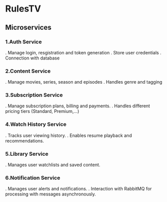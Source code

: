 # RulesTV

## Microservices

### 1.Auth Service
. Manage login, resgistration and token generation
. Store user credentials 
. Connection with database

### 2.Content Service
. Manage movies, series, season and episodes
. Handles genre and tagging

### 3.Subscription Service
. Manage subscription plans, billing and payments.
. Handles different pricing tiers (Standard, Premium,...)

### 4.Watch History Service
. Tracks user viewing history.
. Enables resume playback and recommendations.

### 5.Library Service
. Manages user watchlists and saved content.

### 6.Notification Service
. Manages user alerts and notifications.
. Interaction with RabbitMQ for processing with messages asynchronously.







